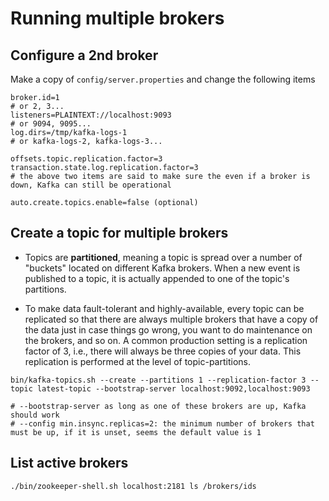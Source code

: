 # Running multiple brokers

## Configure a 2nd broker

Make a copy of `config/server.properties` and change the following items
```
broker.id=1
# or 2, 3...
listeners=PLAINTEXT://localhost:9093
# or 9094, 9095...
log.dirs=/tmp/kafka-logs-1
# or kafka-logs-2, kafka-logs-3...

offsets.topic.replication.factor=3
transaction.state.log.replication.factor=3
# the above two items are said to make sure the even if a broker is down, Kafka can still be operational

auto.create.topics.enable=false (optional)
```

## Create a topic for multiple brokers

* Topics are **partitioned**, meaning a topic is spread over a number of "buckets" located on different Kafka brokers. 
When a new event is published to a topic, it is actually appended to one of the topic's partitions. 

* To make data fault-tolerant and highly-available, every topic can be replicated so that there are always multiple brokers
that have a copy of the data just in case things go wrong, you want to do maintenance on the brokers, and so on. A common production
setting is a replication factor of 3, i.e., there will always be three copies of your data. This replication is performed at the level of topic-partitions. 

```
bin/kafka-topics.sh --create --partitions 1 --replication-factor 3 --topic latest-topic --bootstrap-server localhost:9092,localhost:9093

# --bootstrap-server as long as one of these brokers are up, Kafka should work
# --config min.insync.replicas=2: the minimum number of brokers that must be up, if it is unset, seems the default value is 1
```


## List active brokers

```
./bin/zookeeper-shell.sh localhost:2181 ls /brokers/ids
```

